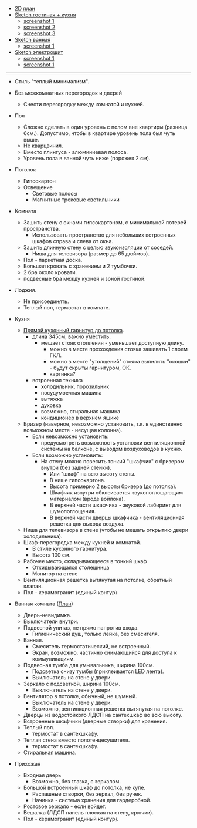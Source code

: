 * [2D план](2d_plans/e__floor_plan.svg)
* [Sketch гостиная + кухня](sketches/kitchen_living_room.skp)
  * [screenshot 1](screenshots/kitchen_living_room-1.png)
  * [screenshot 2](screenshots/kitchen_living_room-2.png)
  * [screenshot 3](screenshots/kitchen_living_room-3.png)
* [Sketch ванная](sketches/kitchen_living_room.skp)
  * [screenshot 1](screenshots/bathroom-1.png)
* [Sketch электрощит](sketches/power_distribution_cabinet.skp)
  * [screenshot 1](screenshots/power-distribution-cabinet-1.png)
  * [screenshot 1](screenshots/power-distribution-cabinet-2.png)

---

* Стиль "теплый минимализм".
* Без межкомнатных перегородок и дверей
  * Снести перегородку между комнатой и кухней.

* Пол
  * Сложно сделать в один уровень с полом вне квартиры (разница 6см.). Допустимо, чтобы в квартире уровень пола был чуть выше.
  * Не кварцвинил.
  * Вместо плинтуса - алюминиевая полоса.
  * Уровень пола в ванной чуть ниже (порожек 2 см).

* Потолок
  * Гипсокартон
  * Освещение
    * Световые полосы
    * Магнитные трековые светильники

* Комната
  * Зашить стену с окнами гипсокартоном, с минимальной потерей пространства.
    * Использовать пространство для небольших встроенных шкафов справа и слева от окна. 
  * Зашить длинную стену с целью звукоизоляции от соседей.
    * Ниша для телевизора (размер до 65 дюймов). 
  * Пол - паркетная доска.
  * Большая кровать с хранением и 2 тумбочки.
  * 2 бра около кровати.
  * подвесные бра между кухней и зоной гостиной.

* Лоджия.
  * Не присоединять.
  * Теплый пол, термостат в комнате.

* Кухня
  * [Прямой кухонный гарнитур до потолка](2d_plans/e__kitchen__set.png).
    * длина 345см, важно уместить.
      * мешает стояк отопления - уменьшает доступную длину.
        * можно в месте прохождения стояка зашивать 1 слоем ГКЛ.
        * можно в месте "утолщений" стояка выпилить "окошки" - будут скрыты гарнитуром, ОК.
        * картинка? 
    * встроенная техника
      * холодильник, порозильник
      * посудумоечная машина
      * вытяжка
      * духовка
      * возможно, стиральная машина
      * кондиционер в верхнем ящике
  * Бризер (наверное, невозможно установить, т.к. в единственно возможном месте - несущая колонна).
    * Если невозможно установить:
      * предусмотреть возможность установки вентиляционной системы на балконе, с выводом воздуховодов в кухню.
    * Если возможно установить:
      * На стену можно повесить тонкий "шкафчик" с бризером внутри (без задней стенки).
        * Или "шкаф" на всю высоту стены. 
        * В нише гипсокартона.
        * Высота примерно 2 высоты бризера (до потолка).
        * Шкафчик изнутри обклеивается звукопоглощающим материалом (вроде войлока).  
        * В верхней части шкафчика - звуковой лабиринт для шумопоглощения.
        * В верхней части дверцы шкафчика - вентиляционная решетка для выхода воздуха.
  * Ниша для телевизора в стене (чтобы не мешать открытию двери холодильника). 
  * Шкаф-перегородка между кухней и комнатой.
    * В стиле кухонного гарнитура.
    * Высота 100 см.
  * Рабочее место, складывающееся в тонкий шкаф
    * Откидывающаяся столешница
    * Монитор на стене
  * Вентиляционная решетка вытянутая на потолке, обратный клапан.
  * Пол - керамогранит (единый контур)

* Ванная комната ([План](2d_plans/e__bathroom.png))
  * Дверь-невидимка.
  * Выключатели внутри.
  * Подвесной унитаз, не прямо напротив входа.
    * Гигиенический душ, только лейка, без смесителя. 
  * Ванная.
    * Смеситель термостатический, не встроенный.
    * Экран, возможно, частично снимающийся для доступа к коммуникациям.
  * Подвесная тумба для умывальника, ширина 100см.
    * Подсветка снизу тумбы (приклеивается LED лента).
    * Выключатель на стене у двери.
  * Зеркало с подсветкой, ширина 100см.
    * Выключатель на стене у двери. 
  * Вентилятор в потолке, обычный, не шумный.
    * Выключатель на стене у двери.
    * Возможно, вентиляционная решетка вытянутая на потолке.
  * Дверцы из водостойкого ЛДСП на сантехшкаф во всю высоту.
  * Встроенные шкафчики (дверные створки) для хранения. 
  * Теплый пол.
    * термостат в сантехшкафу.
  * Теплая стена вместо полотенцесушителя.
    * термостат в сантехшкафу.
  * Стиральная машина.

* Прихожая
  * Входная дверь
    * Возможно, без глазка, с зеркалом. 
  * Большой встроенный шкаф до потолка, не купе.
    * Распашные створки, без зеркал, без ручек.
    * Начинка - система хранения для гардеробной.
  * Ростовое зеркало - если войдет.
  * Вешалка (ЛДСП панель плоская на стену, крючки).
  * Пол - керамогранит (единый контур).